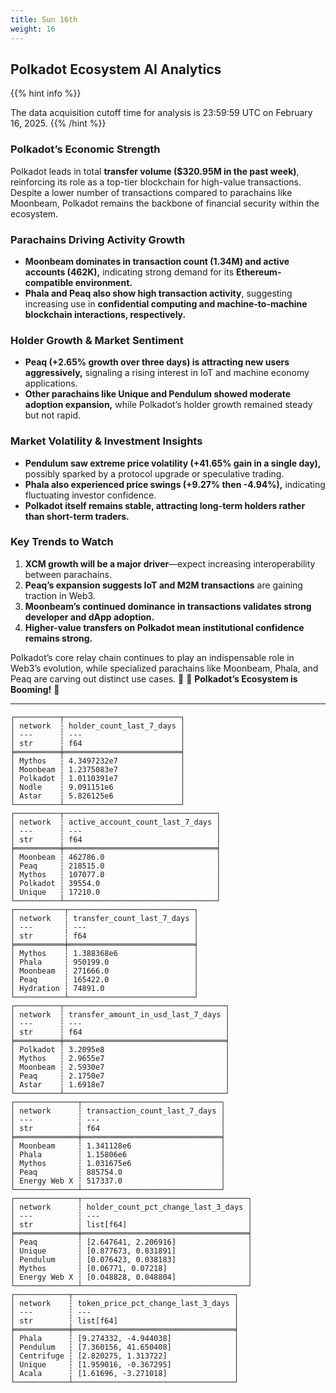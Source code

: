 ```yaml
---
title: Sun 16th
weight: 16
---
```


## **Polkadot Ecosystem AI Analytics**
{{% hint info %}}

The data acquisition cutoff time for analysis is 23:59:59 UTC on February 16, 2025.
{{% /hint %}}

### **Polkadot’s Economic Strength**
Polkadot leads in total **transfer volume ($320.95M in the past week)**, reinforcing its role as a top-tier blockchain for high-value transactions. Despite a lower number of transactions compared to parachains like Moonbeam, Polkadot remains the backbone of financial security within the ecosystem.

### **Parachains Driving Activity Growth**
- **Moonbeam dominates in transaction count (1.34M) and active accounts (462K),** indicating strong demand for its **Ethereum-compatible environment.**
- **Phala and Peaq also show high transaction activity**, suggesting increasing use in **confidential computing and machine-to-machine blockchain interactions, respectively.**

### **Holder Growth & Market Sentiment**
- **Peaq (+2.65% growth over three days) is attracting new users aggressively,** signaling a rising interest in IoT and machine economy applications.
- **Other parachains like Unique and Pendulum showed moderate adoption expansion,** while Polkadot’s holder growth remained steady but not rapid.

### **Market Volatility & Investment Insights**
- **Pendulum saw extreme price volatility (+41.65% gain in a single day),** possibly sparked by a protocol upgrade or speculative trading.
- **Phala also experienced price swings (+9.27% then -4.94%),** indicating fluctuating investor confidence.
- **Polkadot itself remains stable, attracting long-term holders rather than short-term traders.**

### **Key Trends to Watch**
1. **XCM growth will be a major driver**—expect increasing interoperability between parachains.
2. **Peaq’s expansion suggests IoT and M2M transactions** are gaining traction in Web3.
3. **Moonbeam’s continued dominance in transactions validates strong developer and dApp adoption.**
4. **Higher-value transfers on Polkadot mean institutional confidence remains strong.**

Polkadot’s core relay chain continues to play an indispensable role in Web3’s evolution, while specialized parachains like Moonbeam, Phala, and Peaq are carving out distinct use cases. 🚀
🚀 **Polkadot’s Ecosystem is Booming!** 🚀

---

```
┌──────────┬──────────────────────────┐
│ network  ┆ holder_count_last_7_days │
│ ---      ┆ ---                      │
│ str      ┆ f64                      │
╞══════════╪══════════════════════════╡
│ Mythos   ┆ 4.3497232e7              │
│ Moonbeam ┆ 1.2375083e7              │
│ Polkadot ┆ 1.0110391e7              │
│ Nodle    ┆ 9.091151e6               │
│ Astar    ┆ 5.826125e6               │
└──────────┴──────────────────────────┘
┌──────────┬──────────────────────────────────┐
│ network  ┆ active_account_count_last_7_days │
│ ---      ┆ ---                              │
│ str      ┆ f64                              │
╞══════════╪══════════════════════════════════╡
│ Moonbeam ┆ 462786.0                         │
│ Peaq     ┆ 218515.0                         │
│ Mythos   ┆ 107077.0                         │
│ Polkadot ┆ 39554.0                          │
│ Unique   ┆ 17210.0                          │
└──────────┴──────────────────────────────────┘
┌───────────┬────────────────────────────┐
│ network   ┆ transfer_count_last_7_days │
│ ---       ┆ ---                        │
│ str       ┆ f64                        │
╞═══════════╪════════════════════════════╡
│ Mythos    ┆ 1.388368e6                 │
│ Phala     ┆ 950199.0                   │
│ Moonbeam  ┆ 271666.0                   │
│ Peaq      ┆ 165422.0                   │
│ Hydration ┆ 74891.0                    │
└───────────┴────────────────────────────┘
┌──────────┬────────────────────────────────────┐
│ network  ┆ transfer_amount_in_usd_last_7_days │
│ ---      ┆ ---                                │
│ str      ┆ f64                                │
╞══════════╪════════════════════════════════════╡
│ Polkadot ┆ 3.2095e8                           │
│ Mythos   ┆ 2.9655e7                           │
│ Moonbeam ┆ 2.5930e7                           │
│ Peaq     ┆ 2.1750e7                           │
│ Astar    ┆ 1.6918e7                           │
└──────────┴────────────────────────────────────┘
┌──────────────┬───────────────────────────────┐
│ network      ┆ transaction_count_last_7_days │
│ ---          ┆ ---                           │
│ str          ┆ f64                           │
╞══════════════╪═══════════════════════════════╡
│ Moonbeam     ┆ 1.341128e6                    │
│ Phala        ┆ 1.15806e6                     │
│ Mythos       ┆ 1.031675e6                    │
│ Peaq         ┆ 885754.0                      │
│ Energy Web X ┆ 517337.0                      │
└──────────────┴───────────────────────────────┘
┌──────────────┬─────────────────────────────────────┐
│ network      ┆ holder_count_pct_change_last_3_days │
│ ---          ┆ ---                                 │
│ str          ┆ list[f64]                           │
╞══════════════╪═════════════════════════════════════╡
│ Peaq         ┆ [2.647641, 2.206916]                │
│ Unique       ┆ [0.877673, 0.831891]                │
│ Pendulum     ┆ [0.076423, 0.038183]                │
│ Mythos       ┆ [0.06771, 0.07218]                  │
│ Energy Web X ┆ [0.048828, 0.048804]                │
└──────────────┴─────────────────────────────────────┘
┌────────────┬────────────────────────────────────┐
│ network    ┆ token_price_pct_change_last_3_days │
│ ---        ┆ ---                                │
│ str        ┆ list[f64]                          │
╞════════════╪════════════════════════════════════╡
│ Phala      ┆ [9.274332, -4.944038]              │
│ Pendulum   ┆ [7.360156, 41.650408]              │
│ Centrifuge ┆ [2.820275, 1.313722]               │
│ Unique     ┆ [1.959016, -0.367295]              │
│ Acala      ┆ [1.61696, -3.271018]               │
└────────────┴────────────────────────────────────┘
```
